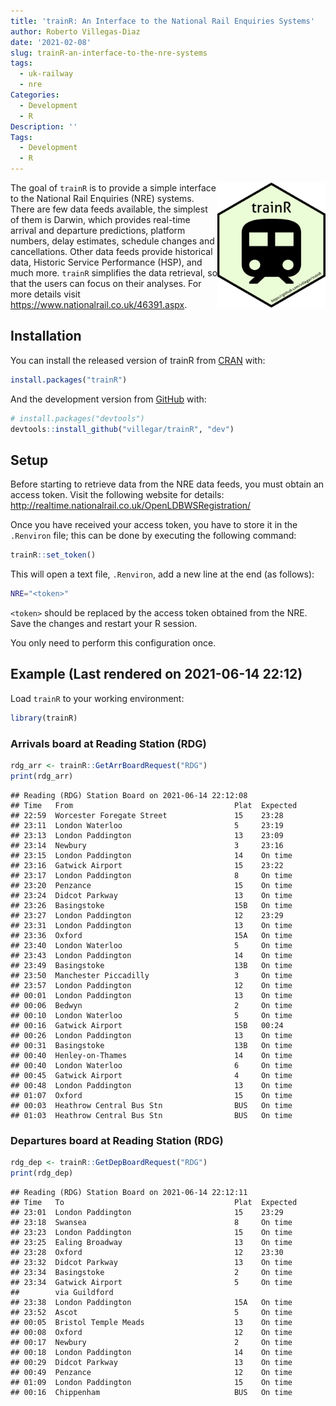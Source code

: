 ```yaml
---
title: 'trainR: An Interface to the National Rail Enquiries Systems'
author: Roberto Villegas-Diaz
date: '2021-02-08'
slug: trainR-an-interface-to-the-nre-systems
tags:
  - uk-railway
  - nre
Categories:
  - Development
  - R
Description: ''
Tags:
  - Development
  - R
---
```


<img src="https://raw.githubusercontent.com/villegar/trainR/main/inst/images/logo.png" alt="logo" align="right" height=200px/>

The goal of `trainR` is to provide a simple interface to the 
National Rail Enquiries (NRE) systems. There are few data feeds 
available, the simplest of them is Darwin, which provides real-time 
arrival and departure predictions, platform numbers, delay estimates, 
schedule changes and cancellations. Other data feeds provide historical 
data, Historic Service Performance (HSP), and much more. `trainR` 
simplifies the data retrieval, so that the users can focus on their 
analyses. For more details visit 
https://www.nationalrail.co.uk/46391.aspx.

## Installation

You can install the released version of trainR from [CRAN](https://CRAN.R-project.org) with:

``` r
install.packages("trainR")
```

And the development version from [GitHub](https://github.com/) with:

``` r
# install.packages("devtools")
devtools::install_github("villegar/trainR", "dev")
```

## Setup
Before starting to retrieve data from the NRE data feeds, you must obtain an access token. 
Visit the following website for details: http://realtime.nationalrail.co.uk/OpenLDBWSRegistration/

Once you have received your access token, you have to store it in the `.Renviron` file; this can be 
done by executing the following command:


```r
trainR::set_token()
```

This will open a text file, `.Renviron`, add a new line at the end (as follows):

```bash
NRE="<token>"
```

`<token>` should be replaced by the access token obtained from the NRE. Save the changes and restart 
your R session.

You only need to perform this configuration once.

## Example (Last rendered on 2021-06-14 22:12)

Load `trainR` to your working environment:

```r
library(trainR)
```

### Arrivals board at Reading Station (RDG)


```r
rdg_arr <- trainR::GetArrBoardRequest("RDG")
print(rdg_arr)
```

```
## Reading (RDG) Station Board on 2021-06-14 22:12:08
## Time   From                                    Plat  Expected
## 22:59  Worcester Foregate Street               15    23:28
## 23:11  London Waterloo                         5     23:19
## 23:13  London Paddington                       13    23:09
## 23:14  Newbury                                 3     23:16
## 23:15  London Paddington                       14    On time
## 23:16  Gatwick Airport                         15    23:22
## 23:17  London Paddington                       8     On time
## 23:20  Penzance                                15    On time
## 23:24  Didcot Parkway                          13    On time
## 23:26  Basingstoke                             15B   On time
## 23:27  London Paddington                       12    23:29
## 23:31  London Paddington                       13    On time
## 23:36  Oxford                                  15A   On time
## 23:40  London Waterloo                         5     On time
## 23:43  London Paddington                       14    On time
## 23:49  Basingstoke                             13B   On time
## 23:50  Manchester Piccadilly                   3     On time
## 23:57  London Paddington                       12    On time
## 00:01  London Paddington                       13    On time
## 00:06  Bedwyn                                  2     On time
## 00:10  London Waterloo                         5     On time
## 00:16  Gatwick Airport                         15B   00:24
## 00:26  London Paddington                       13    On time
## 00:31  Basingstoke                             13B   On time
## 00:40  Henley-on-Thames                        14    On time
## 00:40  London Waterloo                         6     On time
## 00:45  Gatwick Airport                         4     On time
## 00:48  London Paddington                       13    On time
## 01:07  Oxford                                  15    On time
## 00:03  Heathrow Central Bus Stn                BUS   On time
## 01:03  Heathrow Central Bus Stn                BUS   On time
```

### Departures board at Reading Station (RDG)


```r
rdg_dep <- trainR::GetDepBoardRequest("RDG")
print(rdg_dep)
```

```
## Reading (RDG) Station Board on 2021-06-14 22:12:11
## Time   To                                      Plat  Expected
## 23:01  London Paddington                       15    23:29
## 23:18  Swansea                                 8     On time
## 23:23  London Paddington                       15    On time
## 23:25  Ealing Broadway                         13    On time
## 23:28  Oxford                                  12    23:30
## 23:32  Didcot Parkway                          13    On time
## 23:34  Basingstoke                             2     On time
## 23:34  Gatwick Airport                         5     On time
##        via Guildford                           
## 23:38  London Paddington                       15A   On time
## 23:52  Ascot                                   5     On time
## 00:05  Bristol Temple Meads                    13    On time
## 00:08  Oxford                                  12    On time
## 00:17  Newbury                                 2     On time
## 00:18  London Paddington                       14    On time
## 00:29  Didcot Parkway                          13    On time
## 00:49  Penzance                                12    On time
## 01:09  London Paddington                       15    On time
## 00:16  Chippenham                              BUS   On time
```
